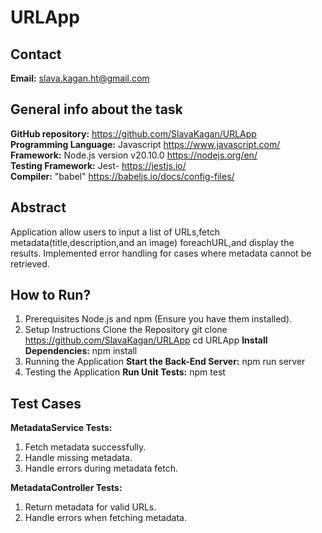 # URLApp

## Contact

**Email:** slava.kagan.ht@gmail.com

## General info about the task

**GitHub repository:** https://github.com/SlavaKagan/URLApp <br />
**Programming Language:** Javascript https://www.javascript.com/ <br />
**Framework:** Node.js version v20.10.0 https://nodejs.org/en/ <br />
**Testing Framework:** Jest- https://jestjs.io/ <br />
**Compiler:** "babel" https://babeljs.io/docs/config-files/ <br/>

## Abstract

Application allow users to input a list of URLs,fetch metadata(title,description,and an image)
foreachURL,and display the results.
Implemented error handling for cases where metadata cannot be retrieved.

## How to Run?

1. Prerequisites
Node.js and npm (Ensure you have them installed).
2. Setup Instructions
Clone the Repository
git clone https://github.com/SlavaKagan/URLApp
cd URLApp
**Install Dependencies:** npm install
3. Running the Application
**Start the Back-End Server:** npm run server
4. Testing the Application
**Run Unit Tests:** npm test

## Test Cases

**MetadataService Tests:**

1. Fetch metadata successfully.
2. Handle missing metadata.
3. Handle errors during metadata fetch.

**MetadataController Tests:**

1. Return metadata for valid URLs.
2. Handle errors when fetching metadata.
